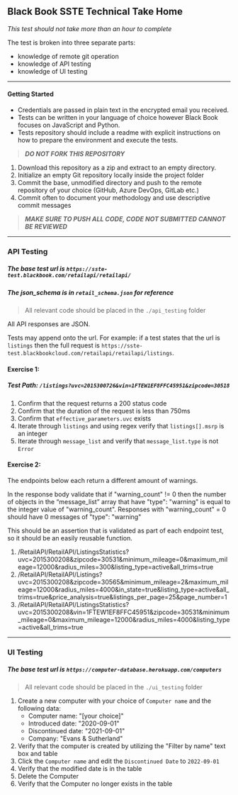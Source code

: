 ## Black Book SSTE Technical Take Home

*This test should not take more than an hour to complete*

The test is broken into three separate parts:
  - knowledge of remote git operation
  - knowledge of API testing
  - knowledge of UI testing
________________
#### Getting Started
* Credentials are passed in plain text in the encrypted email you received.
* Tests can be written in your language of choice however Black Book focuses on JavaScript and Python.
* Tests repository should include a readme with explicit instructions on how to prepare the environment and execute the tests.

> ***DO NOT FORK THIS REPOSITORY***
1. Download this repository as a zip and extract to an empty directory. 
1. Initialize an empty Git repository locally inside the project folder
1. Commit the base, unmodified directory and push to the remote repository of your choice (GitHub, Azure DevOps, GitLab etc.)
1. Commit often to document your methodology and use descriptive commit messages 
> ***MAKE SURE TO PUSH ALL CODE, CODE NOT SUBMITTED CANNOT BE REVIEWED***
>
____

### API Testing
##### The base test url is `https://sste-test.blackbook.com/retailapi/retailapi/`
##### The json_schema is in `retail_schema.json` for reference 
> All relevant code should be placed in the `./api_testing` folder

All API responses are JSON.

Tests may append onto the url.  For example: if a test states that the url is 
`listings` then the full request is 
`https://sste-test.blackbookcloud.com/retailapi/retailapi/listings`.

#### Exercise 1:
##### Test Path: `/listings?uvc=2015300726&vin=1FTEW1EF8FFC45951&zipcode=30518`
1. Confirm that the request returns a 200 status code
1. Confirm that the duration of the request is less than 750ms
1. Confirm that `effective_parameters.uvc` exists
1. Iterate through `listings` and using regex verify that `listings[].msrp` is an integer
1. Iterate through `message_list` and verify that `message_list.type` is not `Error`

#### Exercise 2:
The endpoints below each return a different amount of warnings.

In the response body validate that if "warning_count" != 0 then the number of objects in the “message_list” array that have "type": "warning" is equal to the integer value of "warning_count".  Responses with "warning_count" = 0 should have 0 messages of "type": "warning" 

This should be an assertion that is validated as part of each endpoint test, so it should be an easily reusable function. 

1. /RetailAPI/RetailAPI/ListingsStatistics?uvc=2015300208&zipcode=30531&minimum_mileage=0&maximum_mileage=12000&radius_miles=300&listing_type=active&all_trims=true
1. /RetailAPI/RetailAPI/Listings?uvc=2015300208&zipcode=30565&minimum_mileage=2&maximum_mileage=12000&radius_miles=4000&in_state=true&listing_type=active&all_trims=true&price_analysis=true&listings_per_page=25&page_number=1
1. /RetailAPI/RetailAPI/ListingsStatistics?uvc=2015300208&vin=1FTEW1EF8FFC45951&zipcode=30531&minimum_mileage=0&maximum_mileage=12000&radius_miles=4000&listing_type=active&all_trims=true

_____

### UI Testing
##### The base test url is `https://computer-database.herokuapp.com/computers`
> All relevant code should be placed in the `./ui_testing` folder
1. Create a new computer with your choice of `Computer name` and the following data:
    * Computer name:        "[your choice]"
    * Introduced date:      "2020-09-01"
    * Discontinued date:    "2021-09-01"
    * Company:              "Evans & Sutherland"
1. Verify that the computer is created by utilizing the "Filter by name" text box and table
1. Click the `Computer name` and edit the `Discontinued Date` to `2022-09-01`
1. Verify that the modified date is in the table
1. Delete the Computer
1. Verify that the Computer no longer exists in the table
